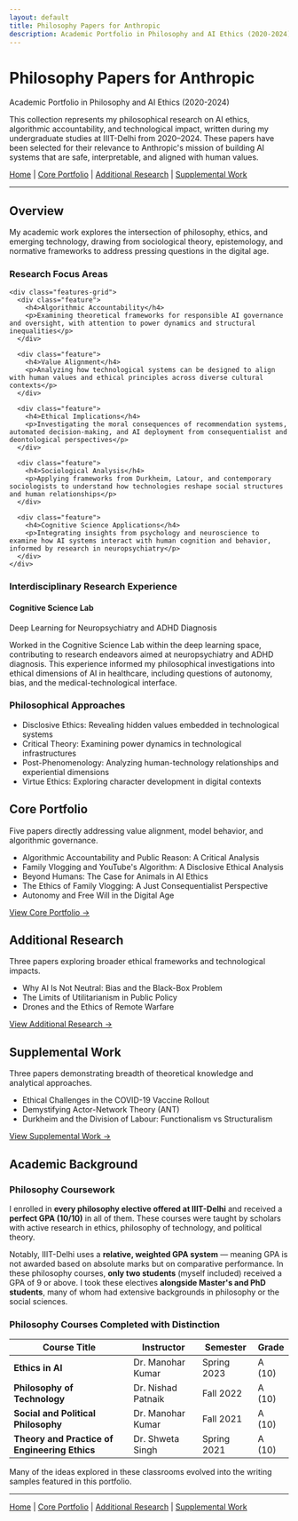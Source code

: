 ```yaml
---
layout: default
title: Philosophy Papers for Anthropic
description: Academic Portfolio in Philosophy and AI Ethics (2020-2024)
---
```


<div class="main-header">
  <h1>Philosophy Papers for Anthropic</h1>
  <p class="subtitle">Academic Portfolio in Philosophy and AI Ethics (2020-2024)</p>
</div>

This collection represents my philosophical research on AI ethics, algorithmic accountability, and technological impact, written during my undergraduate studies at IIIT-Delhi from 2020–2024. These papers have been selected for their relevance to Anthropic's mission of building AI systems that are safe, interpretable, and aligned with human values.

<div class="navigation-links">
  <a href="{{ site.baseurl }}/" class="nav-link active">Home</a> |
  <a href="{{ site.baseurl }}/core-portfolio" class="nav-link">Core Portfolio</a> |
  <a href="{{ site.baseurl }}/additional-research" class="nav-link">Additional Research</a> |
  <a href="{{ site.baseurl }}/supplemental-work" class="nav-link">Supplemental Work</a>
</div>

---

<section class="overview-section">
  <h2 class="section-heading">Overview</h2>
  
  <p class="lead-paragraph">My academic work explores the intersection of philosophy, ethics, and emerging technology, drawing from sociological theory, epistemology, and normative frameworks to address pressing questions in the digital age.</p>
  
  <div class="research-focus">
    <h3>Research Focus Areas</h3>
    
    <div class="features-grid">
      <div class="feature">
        <h4>Algorithmic Accountability</h4>
        <p>Examining theoretical frameworks for responsible AI governance and oversight, with attention to power dynamics and structural inequalities</p>
      </div>
      
      <div class="feature">
        <h4>Value Alignment</h4>
        <p>Analyzing how technological systems can be designed to align with human values and ethical principles across diverse cultural contexts</p>
      </div>
      
      <div class="feature">
        <h4>Ethical Implications</h4>
        <p>Investigating the moral consequences of recommendation systems, automated decision-making, and AI deployment from consequentialist and deontological perspectives</p>
      </div>
      
      <div class="feature">
        <h4>Sociological Analysis</h4>
        <p>Applying frameworks from Durkheim, Latour, and contemporary sociologists to understand how technologies reshape social structures and human relationships</p>
      </div>
      
      <div class="feature">
        <h4>Cognitive Science Applications</h4>
        <p>Integrating insights from psychology and neuroscience to examine how AI systems interact with human cognition and behavior, informed by research in neuropsychiatry</p>
      </div>
    </div>
  </div>
  
  <div class="interdisciplinary-experience">
    <h3>Interdisciplinary Research Experience</h3>
    <div class="experience-grid">
      <div class="experience-entry">
        <h4>Cognitive Science Lab</h4>
        <p class="experience-subtitle">Deep Learning for Neuropsychiatry and ADHD Diagnosis</p>
        <p>Worked in the Cognitive Science Lab within the deep learning space, contributing to research endeavors aimed at neuropsychiatry and ADHD diagnosis. This experience informed my philosophical investigations into ethical dimensions of AI in healthcare, including questions of autonomy, bias, and the medical-technological interface.</p>
      </div>
    </div>
  </div>
  
  <div class="methodologies">
    <h3>Philosophical Approaches</h3>
    <ul class="approach-list">
      <li><span class="approach-label">Disclosive Ethics:</span> Revealing hidden values embedded in technological systems</li>
      <li><span class="approach-label">Critical Theory:</span> Examining power dynamics in technological infrastructures</li>
      <li><span class="approach-label">Post-Phenomenology:</span> Analyzing human-technology relationships and experiential dimensions</li>
      <li><span class="approach-label">Virtue Ethics:</span> Exploring character development in digital contexts</li>
    </ul>
  </div>
</section>

<div class="category-preview">
  <h2>Core Portfolio</h2>
  <p>Five papers directly addressing value alignment, model behavior, and algorithmic governance.</p>
  <ul class="paper-list">
    <li>Algorithmic Accountability and Public Reason: A Critical Analysis</li>
    <li>Family Vlogging and YouTube's Algorithm: A Disclosive Ethical Analysis</li>
    <li>Beyond Humans: The Case for Animals in AI Ethics</li>
    <li>The Ethics of Family Vlogging: A Just Consequentialist Perspective</li>
    <li>Autonomy and Free Will in the Digital Age</li>
  </ul>
  <a href="{{ site.baseurl }}/core-portfolio" class="section-link">View Core Portfolio →</a>
</div>

<div class="category-preview">
  <h2>Additional Research</h2>
  <p>Three papers exploring broader ethical frameworks and technological impacts.</p>
  <ul class="paper-list">
    <li>Why AI Is Not Neutral: Bias and the Black-Box Problem</li>
    <li>The Limits of Utilitarianism in Public Policy</li>
    <li>Drones and the Ethics of Remote Warfare</li>
  </ul>
  <a href="{{ site.baseurl }}/additional-research" class="section-link">View Additional Research →</a>
</div>

<div class="category-preview">
  <h2>Supplemental Work</h2>
  <p>Three papers demonstrating breadth of theoretical knowledge and analytical approaches.</p>
  <ul class="paper-list">
    <li>Ethical Challenges in the COVID-19 Vaccine Rollout</li>
    <li>Demystifying Actor-Network Theory (ANT)</li>
    <li>Durkheim and the Division of Labour: Functionalism vs Structuralism</li>
  </ul>
  <a href="{{ site.baseurl }}/supplemental-work" class="section-link">View Supplemental Work →</a>
</div>

## Academic Background

<div class="academic-section">
  <h3>Philosophy Coursework</h3>
  <p>I enrolled in <strong>every philosophy elective offered at IIIT-Delhi</strong> and received a <strong>perfect GPA (10/10)</strong> in all of them. These courses were taught by scholars with active research in ethics, philosophy of technology, and political theory.</p>
  
  <p>Notably, IIIT-Delhi uses a <strong>relative, weighted GPA system</strong> — meaning GPA is not awarded based on absolute marks but on comparative performance. In these philosophy courses, <strong>only two students</strong> (myself included) received a GPA of 9 or above. I took these electives <strong>alongside Master's and PhD students</strong>, many of whom had extensive backgrounds in philosophy or the social sciences.</p>
</div>

<div class="courses-section">
  <h3>Philosophy Courses Completed with Distinction</h3>
  
  <div class="table-responsive">
  <table>
    <thead>
      <tr>
        <th>Course Title</th>
        <th>Instructor</th>
        <th>Semester</th>
        <th>Grade</th>
      </tr>
    </thead>
    <tbody>
      <tr>
        <td><strong>Ethics in AI</strong></td>
        <td>Dr. Manohar Kumar</td>
        <td>Spring 2023</td>
        <td>A (10)</td>
      </tr>
      <tr>
        <td><strong>Philosophy of Technology</strong></td>
        <td>Dr. Nishad Patnaik</td>
        <td>Fall 2022</td>
        <td>A (10)</td>
      </tr>
      <tr>
        <td><strong>Social and Political Philosophy</strong></td>
        <td>Dr. Manohar Kumar</td>
        <td>Fall 2021</td>
        <td>A (10)</td>
      </tr>
      <tr>
        <td><strong>Theory and Practice of Engineering Ethics</strong></td>
        <td>Dr. Shweta Singh</td>
        <td>Spring 2021</td>
        <td>A (10)</td>
      </tr>
    </tbody>
  </table>
  </div>
  
  <p>Many of the ideas explored in these classrooms evolved into the writing samples featured in this portfolio.</p>
</div>

---

<div class="navigation-links bottom">
  <a href="{{ site.baseurl }}/" class="nav-link active">Home</a> |
  <a href="{{ site.baseurl }}/core-portfolio" class="nav-link">Core Portfolio</a> |
  <a href="{{ site.baseurl }}/additional-research" class="nav-link">Additional Research</a> |
  <a href="{{ site.baseurl }}/supplemental-work" class="nav-link">Supplemental Work</a>
</div> 